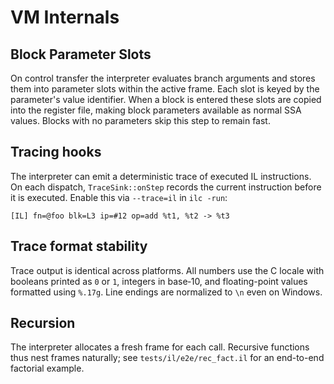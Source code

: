 # VM Internals

## Block Parameter Slots

On control transfer the interpreter evaluates branch arguments and stores them
into parameter slots within the active frame. Each slot is keyed by the
parameter's value identifier. When a block is entered these slots are copied
into the register file, making block parameters available as normal SSA values.
Blocks with no parameters skip this step to remain fast.

## Tracing hooks

The interpreter can emit a deterministic trace of executed IL instructions. On
each dispatch, `TraceSink::onStep` records the current instruction before it is
executed. Enable this via `--trace=il` in `ilc -run`:

```
[IL] fn=@foo blk=L3 ip=#12 op=add %t1, %t2 -> %t3
```

## Trace format stability

Trace output is identical across platforms. All numbers use the C locale with
booleans printed as `0` or `1`, integers in base‑10, and floating-point values
formatted using `%.17g`. Line endings are normalized to `\n` even on Windows.

## Recursion

The interpreter allocates a fresh frame for each call. Recursive functions thus
nest frames naturally; see `tests/il/e2e/rec_fact.il` for an end-to-end factorial
example.


